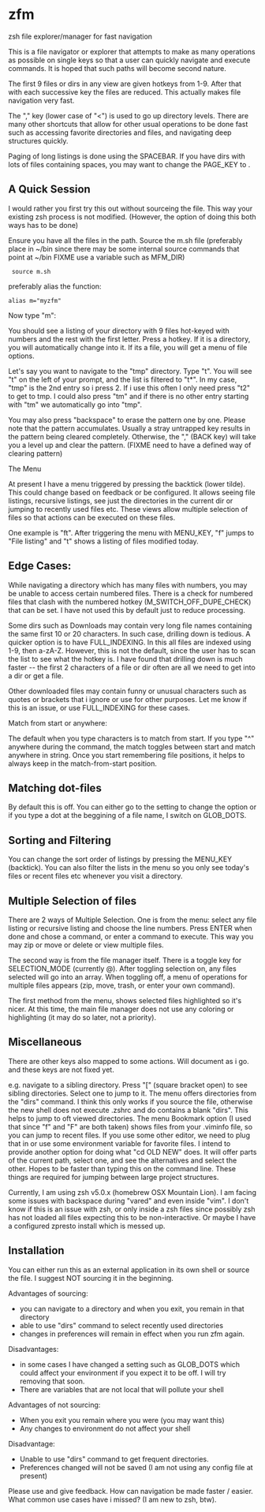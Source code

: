 zfm
===

zsh file explorer/manager for fast navigation

This is a file navigator or explorer that attempts to make as many operations as possible on single keys so that a user can quickly navigate and execute commands. It is hoped that such paths will become second nature.

The first 9 files or dirs in any view are given hotkeys from 1-9. After that with each successive key the files are reduced. This actually makes file navigation very fast.

The "," key (lower case of "&lt;") is used to go up directory levels. There are many other shortcuts that allow for other usual operations to be done fast such as accessing favorite directories and files, and navigating deep structures quickly.

Paging of long listings is done using the SPACEBAR. If you have dirs with lots of files containing spaces, you may want to change the PAGE_KEY to <ENTER>.


A Quick Session
---------------

I would rather you first try this out without sourceing the file. This way your existing zsh process is not modified. (However, the option of doing this both ways has to be done)

Ensure you have all the files in the path. Source the m.sh file (preferably place in ~/bin since there may be some internal source commands that point at ~/bin FIXME use a variable such as MFM_DIR)
   
     source m.sh

preferably alias the function:

    alias m="myzfm"

Now type "m":

You should see a listing of your directory with 9 files hot-keyed with numbers and the rest with the first letter.
Press a hotkey. If it is a directory, you will automatically change into it. If its a file, you will get a menu of file options.

Let's say you want to navigate to the "tmp" directory. 
Type "t". You will see "t" on the left of your prompt, and the list is filtered to "t*". 
In my case, "tmp" is the 2nd entry so i press 2. If i use this often I only need press "t2" to get to tmp. 
I could also press "tm" and if there is no other entry starting with "tm" we automatically go into "tmp".

You may also press "backspace" to erase the pattern one by one. Please note that the pattern accumulates. Usually a stray untrapped key results in the pattern being cleared completely. Otherwise, the "," (BACK key) will take you a level up and clear the pattern. (FIXME need to have a defined way of clearing pattern)

The Menu

At present I have a menu triggered by pressing the backtick (lower tilde). This could change based on feedback or be configured. It allows seeing file listings, recursive listings, see just the directories in the current dir or jumping to recently used files etc. These views allow multiple selection of files so that actions can be executed on these files.

One example is "ft". After triggering the menu with MENU_KEY, "f" jumps to "File listing" and "t" shows a listing of files modified today.

Edge Cases:
-----------

While navigating a directory which has many files with numbers, you may be unable to access certain numbered files. There is a check for numbered files that clash with the numbered hotkey (M_SWITCH_OFF_DUPE_CHECK) that can be set. I have not used this by default just to reduce processing.

Some dirs such as Downloads may contain very long file names containing the same first 10 or 20 characters. In such case, drilling down is tedious. A quicker option is to have FULL_INDEXING. In this all files are indexed using 1-9, then a-zA-Z. However, this is not the default, since the user has to scan the list to see what the hotkey is. I have found that drilling down is much faster -- the first 2 characters of a file or dir often are all we need to get into a dir or get a file.

Other downloaded files may contain funny or unusual characters such as quotes or brackets that i ignore or use for other purposes. Let me know if this is an issue, or use FULL_INDEXING for these cases.

Match from start or anywhere:

The default when you type characters is to match from start. If you type "^" anywhere during the command, the match toggles between start and match anywhere in string. Once you start remembering file positions, it helps to always keep in the match-from-start position.


Matching dot-files
------------------

By default this is off. You can either go to the setting to change the option or if you type a dot at the beggining of a file name, I switch on GLOB_DOTS.

Sorting and Filtering
---------------------

You can change the sort order of listings by pressing the MENU_KEY (backtick). You can also filter the lists in the menu so you only see today's files or recent files etc whenever you visit a directory.

Multiple Selection of files
---------------------------

There are 2 ways of Multiple Selection. One is from the menu: select any file listing or recursive listing and choose the line numbers. Press ENTER when done and chose a command, or enter a command to execute. This way you may zip or move or delete or view multiple files.

The second way is from the file manager itself. There is a toggle key for SELECTION_MODE (currently @). After toggling selection on, any files selected will go into an array. When toggling off, a menu of operations for multiple files appears (zip, move, trash, or enter your own command).

The first method from the menu, shows selected files highlighted so it's nicer. At this time, the main file manager does not use any coloring or highlighting (it may do so later, not a priority).

Miscellaneous
-------------

There are other keys also mapped to some actions. Will document as i go. and these keys are not fixed yet.

e.g. navigate to a sibling directory. Press "[" (square bracket open) to see sibling directories. Select one to jump to it.
The menu offers directories from the "dirs" command. I think this only works if you source the file, otherwise the new shell does not execute .zshrc and do contains a blank "dirs". This helps to jump to oft viewed directories.
The menu Bookmark option (I used that since "f" and "F" are both taken) shows files from your .viminfo file, so you can jump to recent files. If you use some other editor, we need to plug that in or use some environment variable for favorite files.
I intend to provide another option for doing what "cd OLD NEW" does. It will offer parts of the current path, select one, and see the alternatives and select the other. Hopes to be faster than typing this on the command line. These things are required for jumping between large project structures.

Currently, I am using zsh v5.0.x (homebrew OSX Mountain Lion). I am facing some issues with backspace during "vared" and even inside "vim". I don't know if this is an issue with zsh, or only inside a zsh files since possibly zsh has not loaded all files expecting this to be non-interactive. Or maybe I have a configured zpresto install which is messed up. 


Installation
------------

You can either run this as an external application in its own shell or source the file. I suggest NOT sourcing it in the beginning.

Advantages of sourcing:

- you can navigate to a directory and when you exit, you remain in that directory 
- able to use "dirs" command to select recently used directories
- changes in preferences will remain in effect when you run zfm again. 

Disadvantages:

- in some cases I have changed a setting such as GLOB_DOTS which could affect your
  environment if you expect it to be off. I will try removing that soon.
- There are variables that are not local that will pollute your shell

Advantages of not sourcing:
- When you exit you remain where you were (you may want this)
- Any changes to environment do not affect your shell

Disadvantage:

- Unable to use "dirs" command to get frequent directories.
- Preferences changed will not be saved (I am not using any config
file at present)


Please use and give feedback. How can navigation be made faster / easier. 
What common use cases have i missed?
(I am new to zsh, btw).

